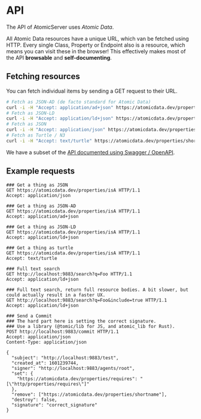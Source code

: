 # API

The API of AtomicServer uses _Atomic Data_.

All Atomic Data resources have a unique URL, which van be fetched using HTTP.
Every single Class, Property or Endpoint also is a resource, which means you can visit these in the browser!
This effectively makes most of the API **browsable** and **self-documenting**.

## Fetching resources

You can fetch individual items by sending a GET request to their URL.

```sh
# Fetch as JSON-AD (de facto standard for Atomic Data)
curl -i -H "Accept: application/ad+json" https://atomicdata.dev/properties/shortname
# Fetch as JSON-LD
curl -i -H "Accept: application/ld+json" https://atomicdata.dev/properties/shortname
# Fetch as JSON
curl -i -H "Accept: application/json" https://atomicdata.dev/properties/shortname
# Fetch as Turtle / N3
curl -i -H "Accept: text/turtle" https://atomicdata.dev/properties/shortname
```

We have a subset of the [API documented using Swagger / OpenAPI](https://editor.swagger.io/?url=https://raw.githubusercontent.com/atomicdata-dev/atomic-server/master/server/openapi.yml).

## Example requests

```HTTP
### Get a thing as JSON
GET https://atomicdata.dev/properties/isA HTTP/1.1
Accept: application/json

### Get a thing as JSON-AD
GET https://atomicdata.dev/properties/isA HTTP/1.1
Accept: application/ad+json

### Get a thing as JSON-LD
GET https://atomicdata.dev/properties/isA HTTP/1.1
Accept: application/ld+json

### Get a thing as turtle
GET https://atomicdata.dev/properties/isA HTTP/1.1
Accept: text/turtle

### Full text search
GET http://localhost:9883/search?q=Foo HTTP/1.1
Accept: application/ld+json

### Full text search, return full resource bodies. A bit slower, but could actually result in a faster UX.
GET http://localhost:9883/search?q=Foo&include=true HTTP/1.1
Accept: application/ld+json

### Send a Commit
### The hard part here is setting the correct signature.
### Use a library (@tomic/lib for JS, and atomic_lib for Rust).
POST http://localhost:9883/commit HTTP/1.1
Accept: application/json
Content-Type: application/json

{
  "subject": "http://localhost:9883/test",
  "created_at": 1601239744,
  "signer": "http://localhost:9883/agents/root",
  "set": {
    "https://atomicdata.dev/properties/requires": "[\"http/properties/requires\"]"
  },
  "remove": ["https://atomicdata.dev/properties/shortname"],
  "destroy": false,
  "signature": "correct_signature"
}
```
